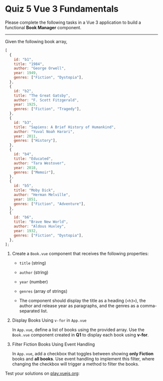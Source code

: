 # Quiz 5 Vue 3 Fundamentals

Please complete the following tasks in a Vue 3 application to build a functional **Book Manager** component.

---

Given the following book array,

```javascript
[
  {
    id: "b1",
    title: "1984",
    author: "George Orwell",
    year: 1949,
    genres: ["Fiction", "Dystopia"],
  },
  {
    id: "b2",
    title: "The Great Gatsby",
    author: "F. Scott Fitzgerald",
    year: 1925,
    genres: ["Fiction", "Tragedy"],
  },
  {
    id: "b3",
    title: "Sapiens: A Brief History of Humankind",
    author: "Yuval Noah Harari",
    year: 2011,
    genres: ["History"],
  },
  {
    id: "b4",
    title: "Educated",
    author: "Tara Westover",
    year: 2018,
    genres: ["Memoir"],
  },
  {
    id: "b5",
    title: "Moby Dick",
    author: "Herman Melville",
    year: 1851,
    genres: ["Fiction", "Adventure"],
  },
  {
    id: "b6",
    title: "Brave New World",
    author: "Aldous Huxley",
    year: 1932,
    genres: ["Fiction", "Dystopia"],
  },
];
```

1. Create a `Book.vue` component that receives the following properties:

   - `title` (string)
   - `author` (string)
   - `year` (number)
   - `genres` (array of strings)

   - The component should display the title as a heading (`<h3>`), the author and release year as paragraphs, and the genres as a comma-separated list.

2. Display Books Using `v-for` in `App.vue`

   In `App.vue`, define a list of books using the provided array. Use the `Book.vue` component created in **Q1** to display each book using **v-for**.

3. Filter Fiction Books Using Event Handling

   In `App.vue`, add a checkbox that toggles between showing **only Fiction** books and **all books**. Use event handling to implement this filter, where changing the checkbox will trigger a method to filter the books.

Test your solutions on [play.vuejs.org](https://play.vuejs.org/#eNp9kD0PgjAQhv8Kudmw6MSmhkEHNerYhZQTi6Vt+oEkhP9uWwI6GLbL+7yXPHc9bJVKW4eQAazAGirFg1VpbaTwUU9EkhCgslGMoz4ry6QwBLIkksAKzuX7GDOrHa6mnD6Rvv7ktelCRuCi0aBukcDMbKErtCPObyfs/DzDRpaO+/YCvKKR3AXHsbZzovTaP71oe2iU1JaJ6m7yzqIw01FBNDSH2Cfg/7JfOP2ru043cY+IAYYPKNBtWQ==):
